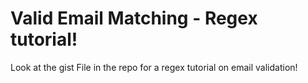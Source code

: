 # Valid Email Matching - Regex tutorial!
Look at the gist File in the  repo for a regex tutorial on email validation!